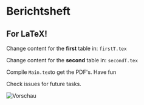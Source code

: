 # Berichtsheft

## For LaTeX!
Change content for the **first** table in:
``firstT.tex``

Change content for the **second** table in:
``secondT.tex``

Compile ``Main.tex``to get the PDF's.
Have fun

Check issues for future tasks.

![Vorschau](http://imgur.com/5s9lNmM)
